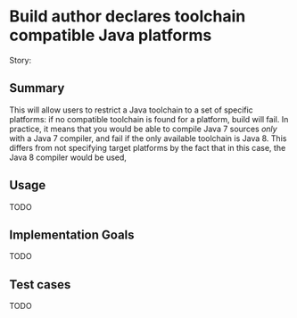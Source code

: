 # Build author declares toolchain compatible Java platforms

Story:

## Summary

This will allow users to restrict a Java toolchain to a set of specific platforms: if no compatible toolchain is found for a platform, build will fail. In practice, it means that you would be able to compile Java 7 sources *only* with a Java 7 compiler, and fail if the only available toolchain is Java 8. This differs from not specifying target platforms by the fact that in this case, the Java 8 compiler would be used,

## Usage

TODO

## Implementation Goals

TODO

## Test cases

TODO
